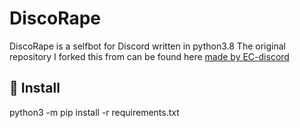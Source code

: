 # DiscoRape

DiscoRape is a selfbot for Discord written in python3.8
The original repository I forked this from can be found here [made by EC-discord](https://https://github.com/EC-discord/self-bot)

## :memo: Install

python3 -m pip install -r requirements.txt
